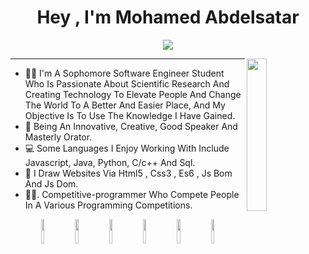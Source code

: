 <h1 align="center"> Hey , I'm Mohamed Abdelsatar </h1>

<p align="center">
    <a href="https://www.linkedin.com/in/mohamedabdelsatar"><img src="https://img.shields.io/badge/linkedin-%230177B5?style=flat&logo=linkedin&logoColor=white"/></a>
</p>
  <img src="https://github.com/mohamedabusrea/mohamedabusrea/blob/master/profile-img.png" align="right" width="25%"/>
<hr>

- 👨‍💻 I'm A Sophomore Software Engineer Student Who Is Passionate About Scientific Research And Creating Technology To Elevate People And Change The World To A Better And Easier Place, And My Objective Is To Use The Knowledge I Have Gained.
- 🎤 Being An Innovative, Creative, Good Speaker And Masterly Orator. 
- 💻 Some Languages I Enjoy Working With Include Javascript, Java, Python, C/c++ And Sql.
- 👨‍ I Draw Websites Via Html5 , Css3 , Es6 , Js Bom And Js Dom.
- 🙅‍♂️. Competitive-programmer Who Compete People In A Various Programming Competitions. 
<div align="center"
<code><img width="10%" src="https://www.vectorlogo.zone/logos/javascript/javascript-ar21.svg"></code>
<code><img width="10%" src="https://www.vectorlogo.zone/logos/java/java-ar21.svg"></code>
<code><img width="10%" src="https://www.vectorlogo.zone/logos/python/python-ar21.svg"></code>
<code><img width="10%" src="https://www.vectorlogo.zone/logos/postgresql/postgresql-ar21.svg"></code>
<code><img width="10%" src="https://www.vectorlogo.zone/logos/getbootstrap/getbootstrap-ar21.svg"></code>
<code><img width="10%" src="https://www.vectorlogo.zone/logos/tailwindcss/tailwindcss-ar21.svg"></code>
</div>
<br><br>

